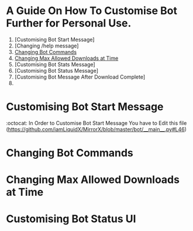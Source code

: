 # A Guide On How To Customise Bot Further for Personal Use.

1. [Customising Bot Start Message]
2. [Changing /help message]
3. [Changing Bot Commands](https://github.com/destiny6520/modification#Changing-Bot-Commands)
4. [Changing Max Allowed Downloads at Time](https://github.com/destiny6520/modification#Changing-Max-Allowed-Downloads-at-Time)
5. [Customising Bot Stats Message]
6. [Customising Bot Status Message]
7. [Customising Bot Message After Download Complete]
8. 


# Customising Bot Start Message
:octocat: In Order to Customise Bot Start Message You have to Edit this file  (https://github.com/iamLiquidX/MirrorX/blob/master/bot/__main__.py#L46)
# Changing Bot Commands
# Changing Max Allowed Downloads at Time
# Customising Bot Status UI
